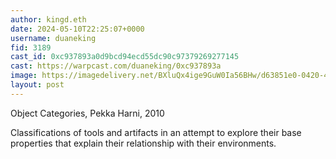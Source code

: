 ```yaml
---
author: kingd.eth
date: 2024-05-10T22:25:07+0000
username: duaneking
fid: 3189
cast_id: 0xc937893a0d9bcd94ecd55dc90c97379269277145
cast: https://warpcast.com/duaneking/0xc937893a
image: https://imagedelivery.net/BXluQx4ige9GuW0Ia56BHw/d63851e0-0420-4178-e9ac-aeeb5cb5e100/original
layout: post
---
```

Object Categories, Pekka Harni, 2010  
  
Classifications of tools and artifacts in an attempt to explore their base properties that explain their relationship with their environments.  

<img src='https://imagedelivery.net/BXluQx4ige9GuW0Ia56BHw/d63851e0-0420-4178-e9ac-aeeb5cb5e100/original' alt='' referrerpolicy='no-referrer'/>